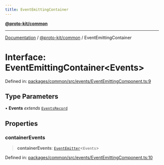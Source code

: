 ```yaml
---
title: EventEmittingContainer
---
```


[**@proto-kit/common**](../README.md)

***

[Documentation](../../../README.md) / [@proto-kit/common](../README.md) / EventEmittingContainer

# Interface: EventEmittingContainer\<Events\>

Defined in: [packages/common/src/events/EventEmittingComponent.ts:9](https://github.com/proto-kit/framework/blob/4d6b3b6da51b3edee0fbf25ce72c1f59ec61e891/packages/common/src/events/EventEmittingComponent.ts#L9)

## Type Parameters

• **Events** *extends* [`EventsRecord`](../type-aliases/EventsRecord.md)

## Properties

### containerEvents

> **containerEvents**: [`EventEmitter`](../classes/EventEmitter.md)\<`Events`\>

Defined in: [packages/common/src/events/EventEmittingComponent.ts:10](https://github.com/proto-kit/framework/blob/4d6b3b6da51b3edee0fbf25ce72c1f59ec61e891/packages/common/src/events/EventEmittingComponent.ts#L10)

